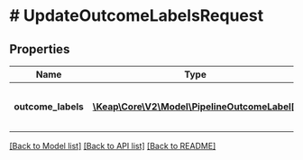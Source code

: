 # # UpdateOutcomeLabelsRequest

## Properties

Name | Type | Description | Notes
------------ | ------------- | ------------- | -------------
**outcome_labels** | [**\Keap\Core\V2\Model\PipelineOutcomeLabel[]**](PipelineOutcomeLabel.md) | List of outcome labels to be updated. |

[[Back to Model list]](../../README.md#models) [[Back to API list]](../../README.md#endpoints) [[Back to README]](../../README.md)
